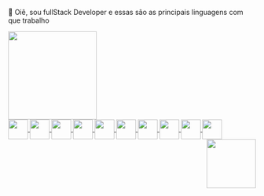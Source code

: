 👋 Oiê, sou fullStack Developer e essas são as principais linguagens com que trabalho 

<div>
  <a href="https://github.com/itielly">
  <img height="180em" src="https://github-readme-stats.vercel.app/api/top-langs/?username=itielly&layout=compact&theme=dracula" /> 
</div>

<div>
  <img align="center" height="40" width="40" src="https://cdn.jsdelivr.net/gh/devicons/devicon/icons/javascript/javascript-plain.svg" />
  <img align="center" height="40" width="40" src="https://cdn.jsdelivr.net/gh/devicons/devicon/icons/typescript/typescript-plain.svg" />
  <img align="center" height="40" width="40" src="https://cdn.jsdelivr.net/gh/devicons/devicon/icons/react/react-original.svg" />
  <img align="center" height="40" width="40" src="https://cdn.jsdelivr.net/gh/devicons/devicon/icons/nestjs/nestjs-plain.svg" />
  <img align="center" height="40" width="40" src="https://cdn.jsdelivr.net/gh/devicons/devicon/icons/css3/css3-original.svg" />
  <img align="center" height="40" width="40" src="https://cdn.jsdelivr.net/gh/devicons/devicon/icons/html5/html5-original.svg" />
  <img align="center" height="40" width="40" src="https://cdn.jsdelivr.net/gh/devicons/devicon/icons/docker/docker-original.svg" />
  <img align="center" height="40" width="40" src="https://cdn.jsdelivr.net/gh/devicons/devicon/icons/mysql/mysql-original.svg" />
  <img align="center" height="40" width="40" src="https://cdn.jsdelivr.net/gh/devicons/devicon/icons/php/php-original.svg" />
  <img align="center" height="40" width="40" src="https://cdn.jsdelivr.net/gh/devicons/devicon/icons/symfony/symfony-original.svg" />
   <img align="right" height="100" width="100" src="https://cdn.discordapp.com/attachments/880176805078790156/1157446365538951308/picasion.com_9ed8ba550d017df8dd99ce2a948afe7c.gif?ex=6518a36d&is=651751ed&hm=11ad89c74c7c42fcba052eabf75067bb25a603f1fb6c389f986e2e40d2e77fd1&" /> 
</div>
